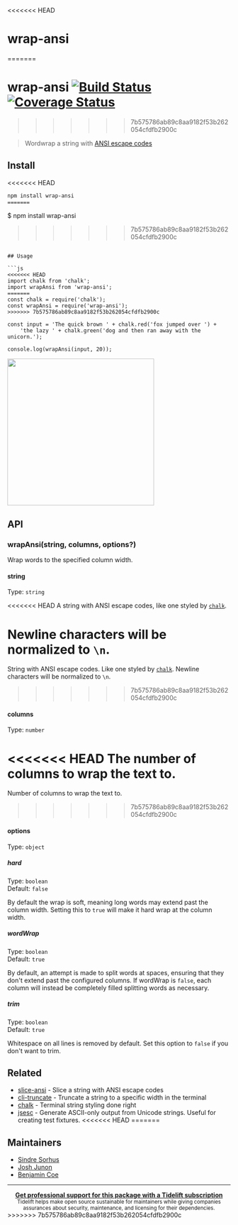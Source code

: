 <<<<<<< HEAD
# wrap-ansi
=======
# wrap-ansi [![Build Status](https://travis-ci.com/chalk/wrap-ansi.svg?branch=master)](https://travis-ci.com/chalk/wrap-ansi) [![Coverage Status](https://coveralls.io/repos/github/chalk/wrap-ansi/badge.svg?branch=master)](https://coveralls.io/github/chalk/wrap-ansi?branch=master)
>>>>>>> 7b575786ab89c8aa9182f53b262054cfdfb2900c

> Wordwrap a string with [ANSI escape codes](https://en.wikipedia.org/wiki/ANSI_escape_code#Colors_and_Styles)

## Install

<<<<<<< HEAD
```sh
npm install wrap-ansi
=======
```
$ npm install wrap-ansi
>>>>>>> 7b575786ab89c8aa9182f53b262054cfdfb2900c
```

## Usage

```js
<<<<<<< HEAD
import chalk from 'chalk';
import wrapAnsi from 'wrap-ansi';
=======
const chalk = require('chalk');
const wrapAnsi = require('wrap-ansi');
>>>>>>> 7b575786ab89c8aa9182f53b262054cfdfb2900c

const input = 'The quick brown ' + chalk.red('fox jumped over ') +
	'the lazy ' + chalk.green('dog and then ran away with the unicorn.');

console.log(wrapAnsi(input, 20));
```

<img width="331" src="screenshot.png">

## API

### wrapAnsi(string, columns, options?)

Wrap words to the specified column width.

#### string

Type: `string`

<<<<<<< HEAD
A string with ANSI escape codes, like one styled by [`chalk`](https://github.com/chalk/chalk).

Newline characters will be normalized to `\n`.
=======
String with ANSI escape codes. Like one styled by [`chalk`](https://github.com/chalk/chalk). Newline characters will be normalized to `\n`.
>>>>>>> 7b575786ab89c8aa9182f53b262054cfdfb2900c

#### columns

Type: `number`

<<<<<<< HEAD
The number of columns to wrap the text to.
=======
Number of columns to wrap the text to.
>>>>>>> 7b575786ab89c8aa9182f53b262054cfdfb2900c

#### options

Type: `object`

##### hard

Type: `boolean`\
Default: `false`

By default the wrap is soft, meaning long words may extend past the column width. Setting this to `true` will make it hard wrap at the column width.

##### wordWrap

Type: `boolean`\
Default: `true`

By default, an attempt is made to split words at spaces, ensuring that they don't extend past the configured columns. If wordWrap is `false`, each column will instead be completely filled splitting words as necessary.

##### trim

Type: `boolean`\
Default: `true`

Whitespace on all lines is removed by default. Set this option to `false` if you don't want to trim.

## Related

- [slice-ansi](https://github.com/chalk/slice-ansi) - Slice a string with ANSI escape codes
- [cli-truncate](https://github.com/sindresorhus/cli-truncate) - Truncate a string to a specific width in the terminal
- [chalk](https://github.com/chalk/chalk) - Terminal string styling done right
- [jsesc](https://github.com/mathiasbynens/jsesc) - Generate ASCII-only output from Unicode strings. Useful for creating test fixtures.
<<<<<<< HEAD
=======

## Maintainers

- [Sindre Sorhus](https://github.com/sindresorhus)
- [Josh Junon](https://github.com/qix-)
- [Benjamin Coe](https://github.com/bcoe)

---

<div align="center">
	<b>
		<a href="https://tidelift.com/subscription/pkg/npm-wrap_ansi?utm_source=npm-wrap-ansi&utm_medium=referral&utm_campaign=readme">Get professional support for this package with a Tidelift subscription</a>
	</b>
	<br>
	<sub>
		Tidelift helps make open source sustainable for maintainers while giving companies<br>assurances about security, maintenance, and licensing for their dependencies.
	</sub>
</div>
>>>>>>> 7b575786ab89c8aa9182f53b262054cfdfb2900c
